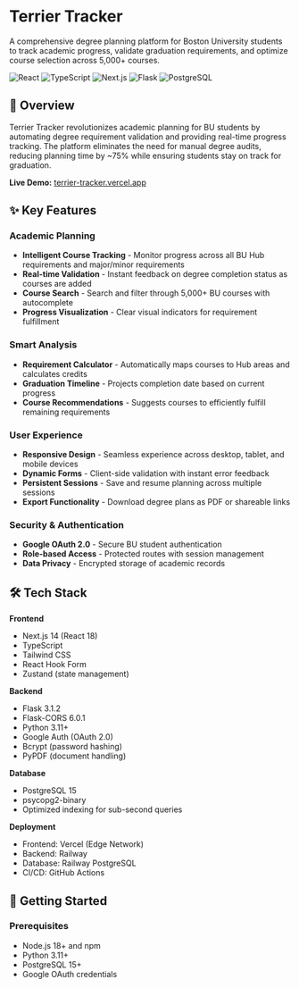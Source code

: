 # Terrier Tracker

A comprehensive degree planning platform for Boston University students to track academic progress, validate graduation requirements, and optimize course selection across 5,000+ courses.

![React](https://img.shields.io/badge/React-61DAFB?style=flat&logo=react&logoColor=black)
![TypeScript](https://img.shields.io/badge/TypeScript-3178C6?style=flat&logo=typescript&logoColor=white)
![Next.js](https://img.shields.io/badge/Next.js-000000?style=flat&logo=next.js&logoColor=white)
![Flask](https://img.shields.io/badge/Flask-000000?style=flat&logo=flask&logoColor=white)
![PostgreSQL](https://img.shields.io/badge/PostgreSQL-4169E1?style=flat&logo=postgresql&logoColor=white)

## 🎯 Overview

Terrier Tracker revolutionizes academic planning for BU students by automating degree requirement validation and providing real-time progress tracking. The platform eliminates the need for manual degree audits, reducing planning time by ~75% while ensuring students stay on track for graduation.

**Live Demo:** [terrier-tracker.vercel.app](https://terrier-tracker.vercel.app)

## ✨ Key Features

### Academic Planning
- **Intelligent Course Tracking** - Monitor progress across all BU Hub requirements and major/minor requirements
- **Real-time Validation** - Instant feedback on degree completion status as courses are added
- **Course Search** - Search and filter through 5,000+ BU courses with autocomplete
- **Progress Visualization** - Clear visual indicators for requirement fulfillment

### Smart Analysis
- **Requirement Calculator** - Automatically maps courses to Hub areas and calculates credits
- **Graduation Timeline** - Projects completion date based on current progress
- **Course Recommendations** - Suggests courses to efficiently fulfill remaining requirements

### User Experience
- **Responsive Design** - Seamless experience across desktop, tablet, and mobile devices
- **Dynamic Forms** - Client-side validation with instant error feedback
- **Persistent Sessions** - Save and resume planning across multiple sessions
- **Export Functionality** - Download degree plans as PDF or shareable links

### Security & Authentication
- **Google OAuth 2.0** - Secure BU student authentication
- **Role-based Access** - Protected routes with session management
- **Data Privacy** - Encrypted storage of academic records

## 🛠️ Tech Stack

**Frontend**
- Next.js 14 (React 18)
- TypeScript
- Tailwind CSS
- React Hook Form
- Zustand (state management)

**Backend**
- Flask 3.1.2
- Flask-CORS 6.0.1
- Python 3.11+
- Google Auth (OAuth 2.0)
- Bcrypt (password hashing)
- PyPDF (document handling)

**Database**
- PostgreSQL 15
- psycopg2-binary
- Optimized indexing for sub-second queries

**Deployment**
- Frontend: Vercel (Edge Network)
- Backend: Railway
- Database: Railway PostgreSQL
- CI/CD: GitHub Actions

## 🚀 Getting Started

### Prerequisites
- Node.js 18+ and npm
- Python 3.11+
- PostgreSQL 15+
- Google OAuth credentials

